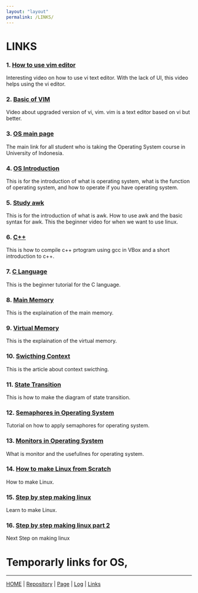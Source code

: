 ```yaml
---
layout: "layout"
permalink: /LINKS/
---
```


# LINKS

### 1. [How to use vim editor](https://www.youtube.com/watch?v=pU2k776i2Zw)<br>
Interesting video on how to use vi text editor. With the lack of UI, this video helps using the vi editor.

### 2. [Basic of VIM](https://www.youtube.com/watch?v=ggSyF1SVFr4)<br>
Video about upgraded version of vi, vim. vim is a text editor based on vi but better.

### 3. [OS main page](https://os.vlsm.org/)<br>
The main link for all student who is taking the Operating System course in University of Indonesia.

### 4. [OS Introduction](https://www.youtube.com/watch?v=fkGCLIQx1MI)<br>
This is for the introduction of what is operating system, what is the function of operating system, and how to operate if you have operating system.

### 5. [Study awk](https://www.youtube.com/watch?v=9YOZmI-zWok)<br>
This is for the introduction of what is awk. How to use awk and the basic syntax for awk. This the beginner video for when we want to use linux.

### 6. [C++](https://www.tutorialspoint.com/compiling-a-cplusplus-program-with-gcc)<br>
This is how to compile c++ prtogram using gcc in VBox and a short introduction to c++.

### 7. [C Language](https://www.youtube.com/watch?v=KJgsSFOSQv0)
This is the beginner tutorial for the C language.

### 8. [Main Memory](https://www.youtube.com/watch?v=Jy_teuaj7Ic)
This is the explaination of the main memory.

### 9. [Virtual Memory](https://www.youtube.com/watch?v=qlH4-oHnBb8)
This is the explaination of the virtual memory.

### 10. [Swicthing Context](https://www.javatpoint.com/what-is-the-context-switching-in-the-operating-system)
This is the article about context swicthing.

### 11. [State Transition](https://www.sciencedirect.com/topics/computer-science/state-transition-diagram)
This is how to make the diagram of state transition.

### 12. [Semaphores in Operating System](https://www.tutorialspoint.com/semaphores-in-operating-system)
Tutorial on how to apply semaphores for operating system.

### 13. [Monitors in Operating System](https://www.youtube.com/watch?v=ufdQ0GR855M)
What is monitor and the usefullnes for operating system.

### 14. [How to make Linux from Scratch](https://www.youtube.com/channel/UCFajCKBeNRW16Xb5mJvrCvw)
How to make Linux.

### 15. [Step by step making linux](https://www.linuxfromscratch.org/lfs/view/11.0/)
Learn to make Linux.

### 16. [Step by step making linux part 2](https://www.youtube.com/watch?v=rVj1xtWOtDs&list=PLyc5xVO2uDsDK5_zewRXYOZA0cyjwcboE&index=10)
Next Step on making linux

# Temporarly links for OS,

---

[HOME](.) | [Repository](https://github.com/ezekielnicholas/os212) | [Page](https://ezekielnicholas.github.io/os212/) | [Log](https://github.com/ezekielnicholas/os212/blob/master/TXT/mylog.txt) | [Links](LINKS/)
